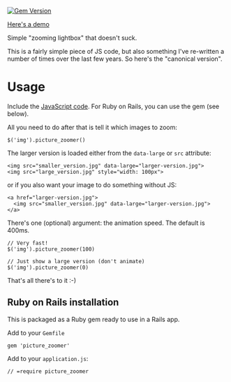 [![Gem Version](https://badge.fury.io/rb/picture_zoomer.svg)](http://badge.fury.io/rb/picture_zoomer)

[Here's a demo](https://cdn.rawgit.com/bluerail/picture_zoomer/master/demo.html)

Simple "zooming lightbox" that doesn't suck.

This is a fairly simple piece of JS code, but also something I've re-written a
number of times over the last few years. So here's the "canonical version".

Usage
=====
Include the [JavaScript code](https://github.com/bluerail/picture_zoomer/tree/master/lib/assets/javascripts). For Ruby on Rails, you can use the gem (see below).

All you need to do after that is tell it which images to zoom:

    $('img').picture_zoomer()

The larger version is loaded either from the `data-large` or `src` attribute:

    <img src="smaller_version.jpg" data-large="larger-version.jpg">
    <img src="large_version.jpg" style="width: 100px">

or if you also want your image to do something without JS:

    <a href="larger-version.jpg">
      <img src="smaller_version.jpg" data-large="larger-version.jpg">
    </a>

There's one (optional) argument: the animation speed. The default is 400ms.

    // Very fast!
    $('img').picture_zoomer(100)

    // Just show a large version (don't animate)
    $('img').picture_zoomer(0)

That's all there's to it :-)

Ruby on Rails installation
--------------------------
This is packaged as a Ruby gem ready to use in a Rails app.

Add to your `Gemfile`

    gem 'picture_zoomer'

Add to your `application.js`:

    // =require picture_zoomer
